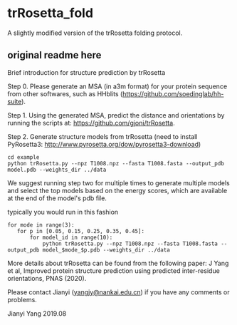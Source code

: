 # trRosetta_fold


A slightly modified version of the trRosetta folding protocol. 


original readme here
--------------------

Brief introduction for structure prediction by trRosetta

Step 0. Please generate an MSA (in a3m format) for your protein sequence from other softwares, such as HHblits (https://github.com/soedinglab/hh-suite).

Step 1. Using the generated MSA, predict the distance and orientations by running the scripts at: https://github.com/gjoni/trRosetta.

Step 2. Generate structure models from trRosetta (need to install PyRosetta3: http://www.pyrosetta.org/dow/pyrosetta3-download)  
```
cd example
python trRosetta.py --npz T1008.npz --fasta T1008.fasta --output_pdb model.pdb --weights_dir ../data
```

We suggest running step two for multiple times to generate multiple models and select the top models based on the energy scores, 
which are available at the end of the model's pdb file.

typically you would run in this fashion
```
for mode in range(3):
   for p in [0.05, 0.15, 0.25, 0.35, 0.45]:
       for model_id in range(10):
           python trRosetta.py --npz T1008.npz --fasta T1008.fasta --output_pdb model_$mode_$p.pdb --weights_dir ../data
```
More details about trRosetta can be found from the following paper:
J Yang et al, Improved protein structure prediction using predicted inter-residue orientations, PNAS (2020).


Please contact Jianyi (yangjy@nankai.edu.cn) if you have any comments or problems.


Jianyi Yang
2019.08
